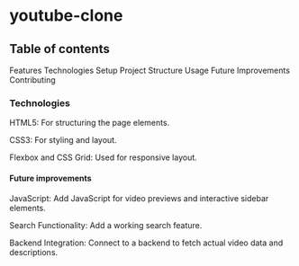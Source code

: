 # youtube-clone


## Table of contents

Features
Technologies
Setup
Project Structure
Usage
Future Improvements
Contributing

### Technologies

HTML5: For structuring the page elements.

CSS3: For styling and layout.

Flexbox and CSS Grid: Used for responsive layout.

#### Future improvements

JavaScript: Add JavaScript for video previews and interactive sidebar elements.

Search Functionality: Add a working search feature.

Backend Integration: Connect to a backend to fetch actual video data and descriptions.

